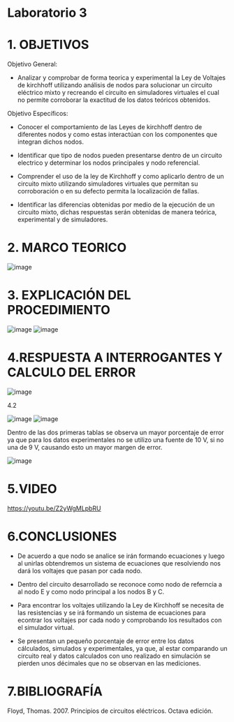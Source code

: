 # Laboratorio 3
# 1. OBJETIVOS 
Objetivo General:
* Analizar y comprobar de forma teorica y experimental la Ley de Voltajes de kirchhoff utilizando análisis de nodos para solucionar un circuito eléctrico mixto y recreando el circuito en simuladores virtuales el cual no permite corroborar la exactitud de los datos teóricos obtenidos.

Objetivo Específicos:

* Conocer el comportamiento de las Leyes de kirchhoff dentro de diferentes nodos y como estas interactúan con los componentes que integran dichos nodos.

* Identificar que tipo de nodos pueden presentarse dentro de un circuito electrico y determinar los nodos principales y nodo referencial.

* Comprender el uso de la ley de Kirchhoff y como aplicarlo dentro de un circuito mixto utilizando simuladores virtuales que permitan su corroboración o en su defecto permita la localización de fallas.

* Identificar las diferencias obtenidas por medio de la ejecución de un circuito mixto, dichas respuestas serán obtenidas de manera teórica, experimental y de simuladores.

# 2. MARCO TEORICO 

![image](https://user-images.githubusercontent.com/105617383/172489008-cd3ad9ef-0e28-4e09-9f35-d2901002bf1e.png)

# 3. EXPLICACIÓN DEL PROCEDIMIENTO 

![image](https://user-images.githubusercontent.com/105617383/172480657-6707e0d6-6f4e-44f7-ad4b-07e341bc14a3.png)
![image](https://user-images.githubusercontent.com/105617383/172512244-8016ca15-5294-4c2e-b600-a3ffa7cff43b.png)



# 4.RESPUESTA A INTERROGANTES Y CALCULO DEL ERROR

![image](https://user-images.githubusercontent.com/105671763/172511554-71866432-d9a1-48fb-8b90-ee1357753f6b.png)

4.2

![image](https://user-images.githubusercontent.com/105671763/172511583-ec9169c6-e99f-4606-a784-af813fa0fac0.png)
![image](https://user-images.githubusercontent.com/105671763/172511610-f419548a-7a20-4725-87a1-47191d2f7acc.png)

Dentro de las dos primeras tablas se observa un mayor porcentaje de error ya que para los datos experimentales no se utilizo una fuente de 10 V, si no una de 9 V, causando esto un mayor margen de error.

![image](https://user-images.githubusercontent.com/105671763/172511644-a8aae358-c1ea-4fcd-a70e-3410731383dd.png)


# 5.VIDEO

https://youtu.be/Z2yWgMLpbRU

# 6.CONCLUSIONES

* De acuerdo a que nodo se analice se irán formando ecuaciones y luego al unirlas obtendremos un sistema de ecuaciones que resolviendo nos dará los voltajes que pasan por cada nodo.

* Dentro del circuito desarrollado se reconoce como nodo de referncia a al nodo E y como nodo principal a los nodos B y C.

* Para encontrar los voltajes utilizando la Ley de Kirchhoff se necesita de las resistencias y se irá formando un sistema de ecuaciones para econtrar los voltajes por cada nodo y comprobando los resultados con el simulador virtual.

* Se presentan un pequeño porcentaje de error entre los datos cálculados, simulados y experimentales, ya que, al estar comparando un circuito real y datos calculados con uno realizado en simulación se pierden unos décimales que no se observan en las mediciones.

# 7.BIBLIOGRAFÍA

Floyd, Thomas. 2007. Principios de circuitos eléctricos. Octava edición.
